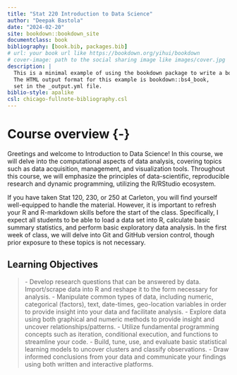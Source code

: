 ```yaml
--- 
title: "Stat 220 Introduction to Data Science"
author: "Deepak Bastola"
date: "2024-02-20"
site: bookdown::bookdown_site
documentclass: book
bibliography: [book.bib, packages.bib]
# url: your book url like https://bookdown.org/yihui/bookdown
# cover-image: path to the social sharing image like images/cover.jpg
description: |
  This is a minimal example of using the bookdown package to write a book.
  The HTML output format for this example is bookdown::bs4_book,
  set in the _output.yml file.
biblio-style: apalike
csl: chicago-fullnote-bibliography.csl
---
```



# Course overview {-}

Greetings and welcome to Introduction to Data Science! In this course, we will delve into the computational aspects of data analysis, covering topics such as data acquisition, management, and visualization tools. Throughout this course, we will emphasize the principles of data-scientific, reproducible research and dynamic programming, utilizing the R/RStudio ecosystem.

If you have taken Stat 120, 230, or 250 at Carleton, you will find yourself well-equipped to handle the material. However, it is important to refresh your R and R-markdown skills before the start of the class. Specifically, I expect all students to be able to load a data set into R, calculate basic summary statistics, and perform basic exploratory data analysis. In the first week of class, we will delve into Git and GitHub version control, though prior exposure to these topics is not necessary.

## Learning Objectives

<blockquote>
- Develop research questions that can be answered by data. Import/scrape data into R and reshape it to the form necessary for analysis.
- Manipulate common types of data, including numeric, categorical (factors), text, date-times, geo-location variables in order to provide insight into your data and facilitate analysis.
- Explore data using both graphical and numeric methods to provide insight and uncover relationships/patterns.
- Utilize fundamental programming concepts such as iteration, conditional execution, and functions to streamline your code.
- Build, tune, use, and evaluate basic statistical learning models to uncover clusters and classify observations.
- Draw informed conclusions from your data and communicate your findings using both written and interactive platforms.
</blockquote>



<!--

1)	Class activities (5%)
2)  Individual assignments (15%)
3)	Paired projects (15%)
4)	Midterm Exams (45%)
5)	Final Project (20%)

-->




